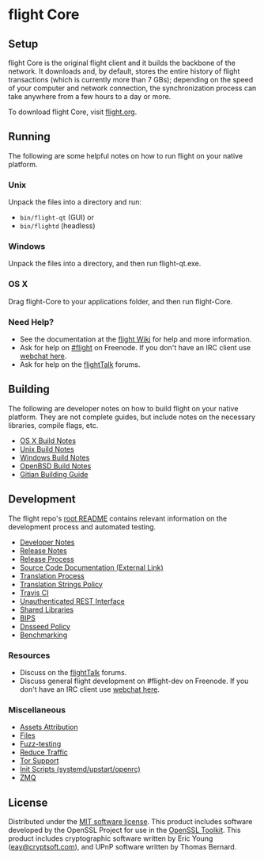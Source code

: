 flight Core
=============

Setup
---------------------
flight Core is the original flight client and it builds the backbone of the network. It downloads and, by default, stores the entire history of flight transactions (which is currently more than 7 GBs); depending on the speed of your computer and network connection, the synchronization process can take anywhere from a few hours to a day or more.

To download flight Core, visit [flight.org](https://flight.org).

Running
---------------------
The following are some helpful notes on how to run flight on your native platform.

### Unix

Unpack the files into a directory and run:

- `bin/flight-qt` (GUI) or
- `bin/flightd` (headless)

### Windows

Unpack the files into a directory, and then run flight-qt.exe.

### OS X

Drag flight-Core to your applications folder, and then run flight-Core.

### Need Help?

* See the documentation at the [flight Wiki](https://flight.info/)
for help and more information.
* Ask for help on [#flight](http://webchat.freenode.net?channels=flight) on Freenode. If you don't have an IRC client use [webchat here](http://webchat.freenode.net?channels=flight).
* Ask for help on the [flightTalk](https://flighttalk.io/) forums.

Building
---------------------
The following are developer notes on how to build flight on your native platform. They are not complete guides, but include notes on the necessary libraries, compile flags, etc.

- [OS X Build Notes](build-osx.md)
- [Unix Build Notes](build-unix.md)
- [Windows Build Notes](build-windows.md)
- [OpenBSD Build Notes](build-openbsd.md)
- [Gitian Building Guide](gitian-building.md)

Development
---------------------
The flight repo's [root README](/README.md) contains relevant information on the development process and automated testing.

- [Developer Notes](developer-notes.md)
- [Release Notes](release-notes.md)
- [Release Process](release-process.md)
- [Source Code Documentation (External Link)](https://dev.visucore.com/flight/doxygen/)
- [Translation Process](translation_process.md)
- [Translation Strings Policy](translation_strings_policy.md)
- [Travis CI](travis-ci.md)
- [Unauthenticated REST Interface](REST-interface.md)
- [Shared Libraries](shared-libraries.md)
- [BIPS](bips.md)
- [Dnsseed Policy](dnsseed-policy.md)
- [Benchmarking](benchmarking.md)

### Resources
* Discuss on the [flightTalk](https://flighttalk.io/) forums.
* Discuss general flight development on #flight-dev on Freenode. If you don't have an IRC client use [webchat here](http://webchat.freenode.net/?channels=flight-dev).

### Miscellaneous
- [Assets Attribution](assets-attribution.md)
- [Files](files.md)
- [Fuzz-testing](fuzzing.md)
- [Reduce Traffic](reduce-traffic.md)
- [Tor Support](tor.md)
- [Init Scripts (systemd/upstart/openrc)](init.md)
- [ZMQ](zmq.md)

License
---------------------
Distributed under the [MIT software license](/COPYING).
This product includes software developed by the OpenSSL Project for use in the [OpenSSL Toolkit](https://www.openssl.org/). This product includes
cryptographic software written by Eric Young ([eay@cryptsoft.com](mailto:eay@cryptsoft.com)), and UPnP software written by Thomas Bernard.

